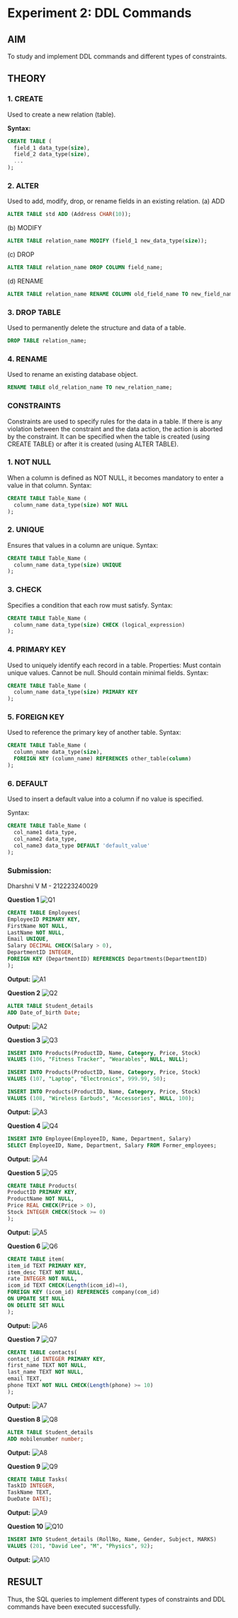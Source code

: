 # Experiment 2: DDL Commands

## AIM
To study and implement DDL commands and different types of constraints.

## THEORY

### 1. CREATE
Used to create a new relation (table).

**Syntax:**
```sql
CREATE TABLE (
  field_1 data_type(size),
  field_2 data_type(size),
  ...
);
```
### 2. ALTER
Used to add, modify, drop, or rename fields in an existing relation.
(a) ADD
```sql
ALTER TABLE std ADD (Address CHAR(10));
```
(b) MODIFY
```sql
ALTER TABLE relation_name MODIFY (field_1 new_data_type(size));
```
(c) DROP
```sql
ALTER TABLE relation_name DROP COLUMN field_name;
```
(d) RENAME
```sql
ALTER TABLE relation_name RENAME COLUMN old_field_name TO new_field_name;
```
### 3. DROP TABLE
Used to permanently delete the structure and data of a table.
```sql
DROP TABLE relation_name;
```
### 4. RENAME
Used to rename an existing database object.
```sql
RENAME TABLE old_relation_name TO new_relation_name;
```
### CONSTRAINTS
Constraints are used to specify rules for the data in a table. If there is any violation between the constraint and the data action, the action is aborted by the constraint. It can be specified when the table is created (using CREATE TABLE) or after it is created (using ALTER TABLE).
### 1. NOT NULL
When a column is defined as NOT NULL, it becomes mandatory to enter a value in that column.
Syntax:
```sql
CREATE TABLE Table_Name (
  column_name data_type(size) NOT NULL
);
```
### 2. UNIQUE
Ensures that values in a column are unique.
Syntax:
```sql
CREATE TABLE Table_Name (
  column_name data_type(size) UNIQUE
);
```
### 3. CHECK
Specifies a condition that each row must satisfy.
Syntax:
```sql
CREATE TABLE Table_Name (
  column_name data_type(size) CHECK (logical_expression)
);
```
### 4. PRIMARY KEY
Used to uniquely identify each record in a table.
Properties:
Must contain unique values.
Cannot be null.
Should contain minimal fields.
Syntax:
```sql
CREATE TABLE Table_Name (
  column_name data_type(size) PRIMARY KEY
);
```
### 5. FOREIGN KEY
Used to reference the primary key of another table.
Syntax:
```sql
CREATE TABLE Table_Name (
  column_name data_type(size),
  FOREIGN KEY (column_name) REFERENCES other_table(column)
);
```
### 6. DEFAULT
Used to insert a default value into a column if no value is specified.

Syntax:
```sql
CREATE TABLE Table_Name (
  col_name1 data_type,
  col_name2 data_type,
  col_name3 data_type DEFAULT 'default_value'
);
```
### Submission:
Dharshni V M - 212223240029

**Question 1**
![Q1](https://github.com/user-attachments/assets/e11a7152-453e-427c-ace6-8d9f846540b2)

```sql
CREATE TABLE Employees(
EmployeeID PRIMARY KEY,
FirstName NOT NULL,
LastName NOT NULL,
Email UNIQUE,
Salary DECIMAL CHECK(Salary > 0),
DepartmentID INTEGER,
FOREIGN KEY (DepartmentID) REFERENCES Departments(DepartmentID)
);
```

**Output:**
![A1](https://github.com/user-attachments/assets/86235bca-2ddc-4f2d-a158-2b89bad9b01d)

**Question 2**
![Q2](https://github.com/user-attachments/assets/3c1a3134-7b62-4044-98fe-b6d7444c4d0d)

```sql
ALTER TABLE Student_details
ADD Date_of_birth Date;
```

**Output:**
![A2](https://github.com/user-attachments/assets/deaa9450-4ab5-46e8-b07f-b1f423fc10b3)

**Question 3**
![Q3](https://github.com/user-attachments/assets/94141be7-acae-43b7-bf7f-708012bdb1f8)

```sql
INSERT INTO Products(ProductID, Name, Category, Price, Stock)
VALUES (106, "Fitness Tracker", "Wearables", NULL, NULL);

INSERT INTO Products(ProductID, Name, Category, Price, Stock)
VALUES (107, "Laptop", "Electronics", 999.99, 50);

INSERT INTO Products(ProductID, Name, Category, Price, Stock)
VALUES (108, "Wireless Earbuds", "Accessories", NULL, 100);
```

**Output:**
![A3](https://github.com/user-attachments/assets/11c330f1-889b-436e-a09d-c08f0e327371)

**Question 4**
![Q4](https://github.com/user-attachments/assets/3f078f30-ea5b-4021-8733-b6417a2cceee)

```sql
INSERT INTO Employee(EmployeeID, Name, Department, Salary)
SELECT EmployeeID, Name, Department, Salary FROM Former_employees;
```

**Output:**
![A4](https://github.com/user-attachments/assets/7cd124b6-20c9-42d3-bdb1-48bb41f38dce)

**Question 5**
![Q5](https://github.com/user-attachments/assets/4c3e15c9-f268-477b-91d8-98807f6f3427)

```sql
CREATE TABLE Products(
ProductID PRIMARY KEY,
ProductName NOT NULL,
Price REAL CHECK(Price > 0),
Stock INTEGER CHECK(Stock >= 0)
);
```

**Output:**
![A5](https://github.com/user-attachments/assets/8dc31525-b4ab-46a2-9f76-ed471031a158)

**Question 6**
![Q6](https://github.com/user-attachments/assets/cf0e68b8-14aa-4acd-b001-07721ec8e9d3)

```sql
CREATE TABLE item(
item_id TEXT PRIMARY KEY,
item_desc TEXT NOT NULL,
rate INTEGER NOT NULL,
icom_id TEXT CHECK(Length(icom_id)=4),
FOREIGN KEY (icom_id) REFERENCES company(com_id)
ON UPDATE SET NULL
ON DELETE SET NULL
);
```

**Output:**
![A6](https://github.com/user-attachments/assets/ffe49c70-7513-4e9e-94cb-1f66f0279f94)

**Question 7**
![Q7](https://github.com/user-attachments/assets/af087f93-4625-48bf-8a4d-1ecea52c9357)


```sql
CREATE TABLE contacts(
contact_id INTEGER PRIMARY KEY,
first_name TEXT NOT NULL,
last_name TEXT NOT NULL,
email TEXT,
phone TEXT NOT NULL CHECK(Length(phone) >= 10)
);
```

**Output:**
![A7](https://github.com/user-attachments/assets/ccffa308-254e-49f2-8d40-e3211fcf008d)

**Question 8**
![Q8](https://github.com/user-attachments/assets/2179cbf1-00ab-42c1-964c-719f2d05f9a3)

```sql
ALTER TABLE Student_details
ADD mobilenumber number;
```

**Output:**
![A8](https://github.com/user-attachments/assets/30abeb4d-d97d-4eae-a1c4-723d644052c4)

**Question 9**
![Q9](https://github.com/user-attachments/assets/1ea61151-7cce-458c-b56a-30a8a7eda491)

```sql
CREATE TABLE Tasks(
TaskID INTEGER,
TaskName TEXT,
DueDate DATE);
```

**Output:**
![A9](https://github.com/user-attachments/assets/3562eb28-f660-450c-8d3d-ae824bc4b4f8)

**Question 10**
![Q10](https://github.com/user-attachments/assets/3175834d-4228-40f3-8286-112b2c6253e0)

```sql
INSERT INTO Student_details (RollNo, Name, Gender, Subject, MARKS)
VALUES (201, "David Lee", "M", "Physics", 92);
```

**Output:**
![A10](https://github.com/user-attachments/assets/0f9467f8-f6b6-4b35-971a-0407cf369ba5)

## RESULT
Thus, the SQL queries to implement different types of constraints and DDL commands have been executed successfully.

